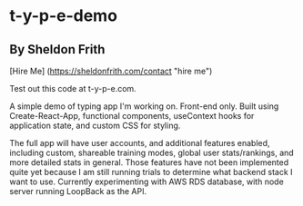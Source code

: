 # t-y-p-e-demo

## By Sheldon Frith
[Hire Me] (https://sheldonfrith.com/contact "hire me")

Test out this code at t-y-p-e.com.

A simple demo of typing app I'm working on. Front-end only.
Built using Create-React-App, functional components, useContext hooks for application state, and custom CSS for styling.

The full app will have user accounts, and additional features enabled, including custom, shareable training modes, global user stats/rankings, and more detailed stats in general. 
Those features have not been implemented quite yet because I am still running trials to determine what backend stack I want to use. Currently experimenting with AWS RDS database, with node server running LoopBack as the API.
